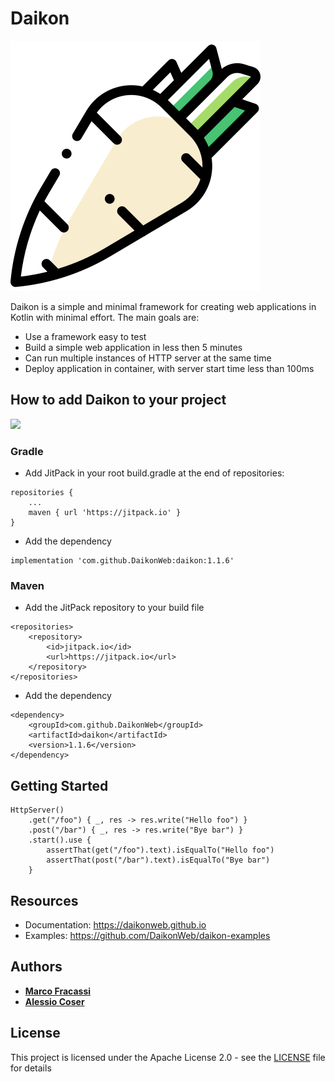 # Daikon

![Daikon](./logo.svg)

Daikon is a simple and minimal framework for creating web applications in Kotlin with minimal effort.
The main goals are:
* Use a framework easy to test
* Build a simple web application in less then 5 minutes
* Can run multiple instances of HTTP server at the same time
* Deploy application in container, with server start time less than 100ms

## How to add Daikon to your project
[![](https://jitpack.io/v/daikonweb/daikon.svg)](https://jitpack.io/#daikonweb/daikon)

### Gradle
- Add JitPack in your root build.gradle at the end of repositories:
```
repositories {
    ...
    maven { url 'https://jitpack.io' }
}
```

- Add the dependency
```
implementation 'com.github.DaikonWeb:daikon:1.1.6'
```

### Maven
- Add the JitPack repository to your build file 
```
<repositories>
    <repository>
        <id>jitpack.io</id>
        <url>https://jitpack.io</url>
    </repository>
</repositories>
```
- Add the dependency
```
<dependency>
    <groupId>com.github.DaikonWeb</groupId>
    <artifactId>daikon</artifactId>
    <version>1.1.6</version>
</dependency>
```

## Getting Started
```
HttpServer()
    .get("/foo") { _, res -> res.write("Hello foo") }
    .post("/bar") { _, res -> res.write("Bye bar") }
    .start().use {
        assertThat(get("/foo").text).isEqualTo("Hello foo")
        assertThat(post("/bar").text).isEqualTo("Bye bar")
    }
```

## Resources
* Documentation: https://daikonweb.github.io
* Examples: https://github.com/DaikonWeb/daikon-examples

## Authors

* **[Marco Fracassi](https://github.com/fracassi-marco)**
* **[Alessio Coser](https://github.com/AlessioCoser)**

## License

This project is licensed under the Apache License 2.0 - see the [LICENSE](LICENSE) file for details
